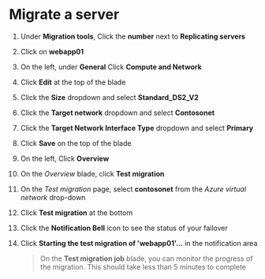 
# Migrate a server
1. Under **Migration tools**, Click the **number** next to **Replicating servers**
2. Click on **webapp01**
3. On the left, under **General** Click **Compute and Network**
4. Click **Edit** at the top of the blade
5. Click the **Size** dropdown and select **Standard_DS2_V2**
6. Click the **Target network** dropdown and select **Contosonet**
7. Click the **Target Network Interface Type** dropdown and select **Primary**
8. Click **Save** on the top of the blade
9. On the left, Click **Overview**
10. On the *Overview* blade, click **Test migration**
11. On the *Test migration* page, select **contosonet** from the *Azure virtual network* drop-down
12. Click **Test migration** at the bottom
13. Click the **Notification Bell** icon to see the status of your failover
14. Click **Starting the test migration of 'webapp01'...** in the notification area

	>On the **Test migration job** blade, you can monitor the progress of the migration. This should take less than 5 minutes to complete 
